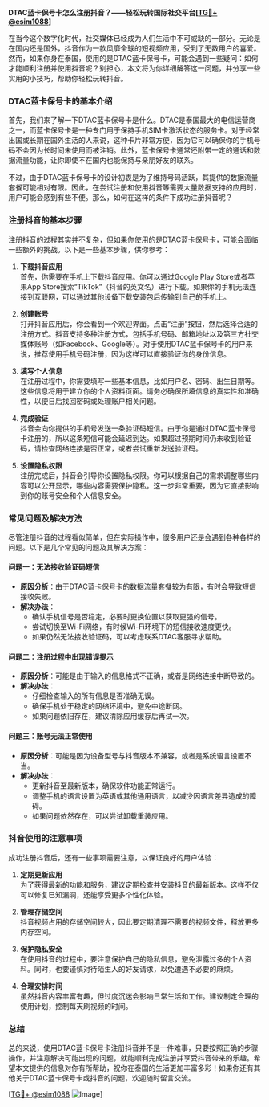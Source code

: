 **DTAC蓝卡保号卡怎么注册抖音？——轻松玩转国际社交平台[[TG💪+ @esim1088](https://t.me/s/esim1088)]**

在当今这个数字化时代，社交媒体已经成为人们生活中不可或缺的一部分。无论是在国内还是国外，抖音作为一款风靡全球的短视频应用，受到了无数用户的喜爱。然而，如果你身在泰国，使用的是DTAC蓝卡保号卡，可能会遇到一些疑问：如何才能顺利注册并使用抖音呢？别担心，本文将为你详细解答这一问题，并分享一些实用的小技巧，帮助你轻松玩转抖音。

### DTAC蓝卡保号卡的基本介绍

首先，我们来了解一下DTAC蓝卡保号卡是什么。DTAC是泰国最大的电信运营商之一，而蓝卡保号卡是一种专门用于保持手机SIM卡激活状态的服务卡。对于经常出国或长期在国外生活的人来说，这种卡片非常方便，因为它可以确保你的手机号码不会因为长时间未使用而被注销。此外，蓝卡保号卡通常还附带一定的通话和数据流量功能，让你即使不在国内也能保持与亲朋好友的联系。

不过，由于DTAC蓝卡保号卡的设计初衷是为了维持号码活跃，其提供的数据流量套餐可能相对有限。因此，在尝试注册和使用抖音等需要大量数据支持的应用时，用户可能会感到有些不便。那么，如何在这样的条件下成功注册抖音呢？

### 注册抖音的基本步骤

注册抖音的过程其实并不复杂，但如果你使用的是DTAC蓝卡保号卡，可能会面临一些额外的挑战。以下是一些基本步骤，供你参考：

1. **下载抖音应用**  
   首先，你需要在手机上下载抖音应用。你可以通过Google Play Store或者苹果App Store搜索“TikTok”（抖音的英文名）进行下载。如果你的手机无法连接到互联网，可以通过其他设备下载安装包后传输到自己的手机上。

2. **创建账号**  
   打开抖音应用后，你会看到一个欢迎界面。点击“注册”按钮，然后选择合适的注册方式。抖音支持多种注册方式，包括手机号码、邮箱地址以及第三方社交媒体账号（如Facebook、Google等）。对于使用DTAC蓝卡保号卡的用户来说，推荐使用手机号码注册，因为这样可以直接验证你的身份信息。

3. **填写个人信息**  
   在注册过程中，你需要填写一些基本信息，比如用户名、密码、出生日期等。这些信息将用于建立你的个人资料页面。请务必确保所填信息的真实性和准确性，以便日后找回密码或处理账户相关问题。

4. **完成验证**  
   抖音会向你提供的手机号发送一条验证码短信。由于你是通过DTAC蓝卡保号卡注册的，所以这条短信可能会延迟到达。如果超过预期时间仍未收到验证码，请检查网络连接是否正常，或者尝试重新发送验证码。

5. **设置隐私权限**  
   注册完成后，抖音会引导你设置隐私权限。你可以根据自己的需求调整哪些内容可以公开显示，哪些内容需要保护隐私。这一步非常重要，因为它直接影响到你的账号安全和个人信息安全。

### 常见问题及解决方法

尽管注册抖音的过程看似简单，但在实际操作中，很多用户还是会遇到各种各样的问题。以下是几个常见的问题及其解决方案：

#### 问题一：无法接收验证码短信
- **原因分析**：由于DTAC蓝卡保号卡的数据流量套餐较为有限，有时会导致短信接收失败。
- **解决办法**：
  - 确认手机信号是否稳定，必要时更换位置以获取更强的信号。
  - 尝试切换至Wi-Fi网络，有时候Wi-Fi环境下的短信接收速度更快。
  - 如果仍然无法接收验证码，可以考虑联系DTAC客服寻求帮助。

#### 问题二：注册过程中出现错误提示
- **原因分析**：可能是由于输入的信息格式不正确，或者是网络连接中断导致的。
- **解决办法**：
  - 仔细检查输入的所有信息是否准确无误。
  - 确保手机处于稳定的网络环境中，避免中途断网。
  - 如果问题依旧存在，建议清除应用缓存后再试一次。

#### 问题三：账号无法正常使用
- **原因分析**：可能是因为设备型号与抖音版本不兼容，或者是系统语言设置不当。
- **解决办法**：
  - 更新抖音至最新版本，确保软件功能正常运行。
  - 调整手机的语言设置为英语或其他通用语言，以减少因语言差异造成的障碍。
  - 如果问题依然存在，可以尝试卸载重装应用。

### 抖音使用的注意事项

成功注册抖音后，还有一些事项需要注意，以保证良好的用户体验：

1. **定期更新应用**  
   为了获得最新的功能和服务，建议定期检查并安装抖音的最新版本。这样不仅可以修复已知漏洞，还能享受更多个性化体验。

2. **管理存储空间**  
   抖音视频占用的存储空间较大，因此要定期清理不需要的视频文件，释放更多内存空间。

3. **保护隐私安全**  
   在使用抖音的过程中，要注意保护自己的隐私信息，避免泄露过多的个人资料。同时，也要谨慎对待陌生人的好友请求，以免遭遇不必要的麻烦。

4. **合理安排时间**  
   虽然抖音内容丰富有趣，但过度沉迷会影响日常生活和工作。建议制定合理的使用计划，控制每天刷视频的时间。

### 总结

总的来说，使用DTAC蓝卡保号卡注册抖音并不是一件难事，只要按照正确的步骤操作，并注意解决可能出现的问题，就能顺利完成注册并享受抖音带来的乐趣。希望本文提供的信息对你有所帮助，祝你在泰国的生活更加丰富多彩！如果你还有其他关于DTAC蓝卡保号卡或抖音的问题，欢迎随时留言交流。

[[TG💪+ @esim1088](https://t.me/s/esim1088) ![Image](https://i.postimg.cc/4NQfJmqS/Snipaste-2025-05-13-00-14-12.png)]
